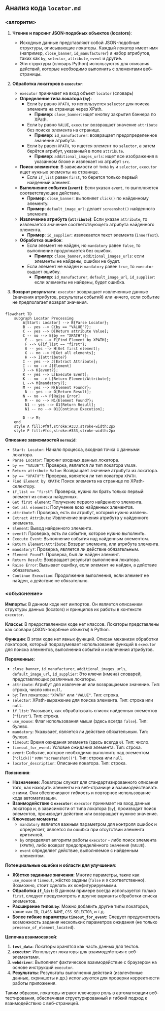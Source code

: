 ## Анализ кода `locator.md`

### <алгоритм>

1. **Чтение и парсинг JSON-подобных объектов (locators)**:
   - Исходные данные представляют собой JSON-подобные структуры, описывающие локаторы. Каждый локатор имеет имя (например, `close_banner`, `id_manufacturer`) и набор атрибутов, таких как `by`, `selector`, `attribute`, `event` и другие.
   - Эти структуры (словарь Python) используются для описания действий, которые необходимо выполнить с элементами веб-страницы.

2. **Обработка локаторов в `executor`**:
   -  `executor` принимает на вход объект `locator` (словарь)
   -  **Определение типа локатора (`by`)**:
      - Если `by` равно `XPATH`, то используется `selector` для поиска элемента на странице через XPath.
          - **Пример**: `close_banner`: ищет кнопку закрытия баннера по XPath.
      - Если `by` равно `VALUE`,  `executor` возвращает значение `attribute` без поиска элемента на странице.
          - **Пример**: `id_manufacturer`: возвращает предопределенное значение атрибута.
      - Если `by` равен `XPATH`, то ищется элемент по `selector`, а затем берётся атрибут, указанный в поле `attribute`.
         - **Пример**: `additional_images_urls`: ищет все изображения в указанном блоке и извлекает их атрибут `src`.
   - **Поиск элементов**: В зависимости от типа `by` и `selector`, `executor` ищет нужные элементы на странице.
      - Если `if_list` равен `first`, то берется только первый найденный элемент.
   - **Выполнение события (`event`)**: Если указан `event`, то выполняется соответствующее действие.
      - **Пример**: `close_banner`: выполняет `click()` по найденному элементу.
      - **Пример**: `default_image_url`: делает `screenshot()` найденного элемента.
   - **Извлечение атрибута (`attribute`)**: Если указан `attribute`, то извлекается значение соответствующего атрибута найденного элемента.
       - **Пример**: `id_supplier`: извлекается текст элемента (`innerText`).
   - **Обработка ошибок**:
      - Если элемент не найден, но `mandatory` равен `false`, то выполнение продолжается без ошибок.
          - **Пример**: `close_banner`, `additional_images_urls`: если элементы не найдены, ошибки не будет.
      - Если элемент не найден и `mandatory` равен `true`, то `executor` выдает ошибку.
         - **Пример**: `id_manufacturer`, `default_image_url`, `id_supplier`: если элементы не найдены, будет ошибка.

3. **Возврат результата**: `executor` возвращает извлеченные данные (значения атрибутов, результаты событий) или ничего, если событие не предполагает возврат значения.

### <mermaid>

```mermaid
flowchart TD
    subgraph Locator Processing
        A[Start: Locator] --> B{Parse Locator};
        B -- yes --> C{by == "VALUE"?};
        C -- yes --> D[Return attribute Value];
        C -- no --> E{by == "XPATH"?};
         E -- yes --> F[Find Element by XPATH];
         F --> G{if_list == "first"};
         G -- yes --> H[Get first element];
         G -- no --> H[Get all elements];
         H --> I{attribute?}
        I -- yes --> J[Extract Attribute];
        I -- no --> J[Element]
        J --> K{event?};
        K -- yes --> L[Execute Event];
        K -- no --> L[Return Element/Attribute];
        L --> M{mandatory?};
        M -- yes --> N{Element Found?};
         N -- yes --> O[Return Result];
        N -- no --> P[Raise Error]
         M -- no --> N1{Element Found?};
         N1 -- yes --> O1[Return Result];
         N1 -- no --> O1[Continue Execution];

        D --> M;
    end
    style A fill:#f9f,stroke:#333,stroke-width:2px
    style P fill:#fcc,stroke:#333,stroke-width:2px

```

**Описание зависимостей `mermaid`**:

-   `Start: Locator`: Начало процесса, входная точка с данными локатора.
-   `Parse Locator`: Парсинг входных данных локатора.
-   `by == "VALUE"?`: Проверка, является ли тип локатора `VALUE`.
-   `Return attribute Value`: Возвращает значение атрибута из локатора.
-   `by == "XPATH"?`: Проверка, является ли тип локатора `XPATH`.
-   `Find Element by XPATH`: Поиск элемента на странице по XPath-селектору.
-    `if_list == "first"`: Проверка, нужно ли брать только первый элемент из списка найденных.
-   `Get first element`: Получение первого найденного элемента.
-   `Get all elements`: Получение всех найденных элементов.
-    `attribute?`: Проверка, есть ли атрибут, который нужно извлечь.
-   `Extract Attribute`: Извлечение значения атрибута у найденного элемента.
-  `Element`: Вывод найденного элемента.
-   `event?`: Проверка, есть ли событие, которое нужно выполнить.
-   `Execute Event`: Выполнение события над найденным элементом.
- `Return Element/Attribute`: Возврат элемента, или атрибута элемента.
-   `mandatory?`: Проверка, является ли действие обязательным.
-   `Element Found?`: Проверка, был ли найден элемент.
-   `Return Result`: Возвращает результат выполнения локатора.
-   `Raise Error`: Вызывает ошибку, если элемент не найден, а действие обязательно.
-  `Continue Execution`: Продолжение выполнения, если элемент не найден, а действие не обязательно.

### <объяснение>

**Импорты**:
В данном коде нет импортов. Он является описанием структуры данных (locators) и принципов их работы в контексте `executor`.

**Классы**:
В предоставленном коде нет классов. Локаторы представлены как словари (JSON-подобные объекты) в Python.

**Функции**:
В этом коде нет явных функций. Описан механизм обработки локаторов, который подразумевает использование функций в `executor` для поиска элементов, выполнения событий и извлечения атрибутов.

**Переменные**:
- `close_banner`, `id_manufacturer`, `additional_images_urls`, `default_image_url`, `id_supplier`: Это ключи (имена) словарей, представляющих различные локаторы.
-  `attribute`: Атрибут для извлечения или возвращаемое значение. Тип: строка, число или `null`.
- `by`: Тип локатора: `"XPATH"` или `"VALUE"`. Тип: строка.
- `selector`: XPath-выражение для поиска элемента. Тип: строка или `null`.
- `if_list`: Указывает, как обрабатывать список найденных элементов (`"first"`). Тип: строка.
- `use_mouse`: Флаг использования мыши (здесь всегда `false`). Тип: булево.
- `mandatory`: Указывает, является ли действие обязательным. Тип: булево.
- `timeout`: Время ожидания элемента (здесь всегда `0`). Тип: число.
- `timeout_for_event`: Условие ожидания элемента. Тип: строка.
- `event`: Событие, которое необходимо выполнить над элементом (`"click()"` или `"screenshot()"`). Тип: строка или `null`.
- `locator_description`: Описание локатора. Тип: строка.

**Пояснения**:

- **Назначение**: Локаторы служат для стандартизированного описания того, как находить элементы на веб-странице и взаимодействовать с ними. Они обеспечивают гибкость и повторное использование кода автоматизации.
-  **Взаимодействие с `executor`**:  `executor` принимает на вход данные локатора и, в зависимости от типа локатора (`by`), производит поиск элементов, производит действие или возвращает нужное значение.
- **Ключевые моменты**:
    -   `mandatory` является важным параметром для контроля ошибок и определяет, является ли ошибка при отсутствии элемента критичной.
    - `by` определяет алгоритм работы `executor` - либо поиск элемента (`XPATH`), либо возврат предопределённого значения (`VALUE`).
   -  `event` определяет действие, выполняемое с найденным элементом.

**Потенциальные ошибки и области для улучшения**:

-   **Жёстко заданные значения**: Многие параметры, такие как `use_mouse` и `timeout`, жёстко заданы (`false` и `0` соответственно). Возможно, стоит сделать их конфигурируемыми.
-   **Обработка `if_list`**: В данном примере всегда используется только `first`, следует предусмотреть и другие варианты обработки списка элементов.
-   **Расширение типов `by`**: Можно добавить другие типы локаторов, такие как `ID`, `CLASS_NAME`, `CSS_SELECTOR`, и т.д.
- **Более гибкие параметры `timeout_for_event`**: Следует предусмотреть возможность задания нескольких параметров ожидания (не только `presence_of_element_located`).

**Цепочка взаимосвязей**:

1.  **`test_data`**: Локаторы хранятся как часть данных для тестов.
2.  **`executor`**: Использует локаторы для взаимодействия с веб-элементами.
3.  **`webdriver`**: Выполняет фактическое взаимодействие с браузером на основе инструкций `executor`.
4.  **Результаты**: Результаты выполнения действий (извлечённые данные, скриншоты и др.) используются для проверки корректности работы приложения.

Таким образом, локаторы играют ключевую роль в автоматизации веб-тестирования, обеспечивая структурированный и гибкий подход к взаимодействию с веб-страницей.